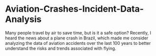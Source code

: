 # Aviation-Crashes-Incident-Data-Analysis
Many people travel by air to save time, but is it a safe option? Recently, I heard the news about a plane crash in Brazil, which made me consider analyzing the data of aviation accidents over the last 100 years to better understand the risks and trends associated with flying.
